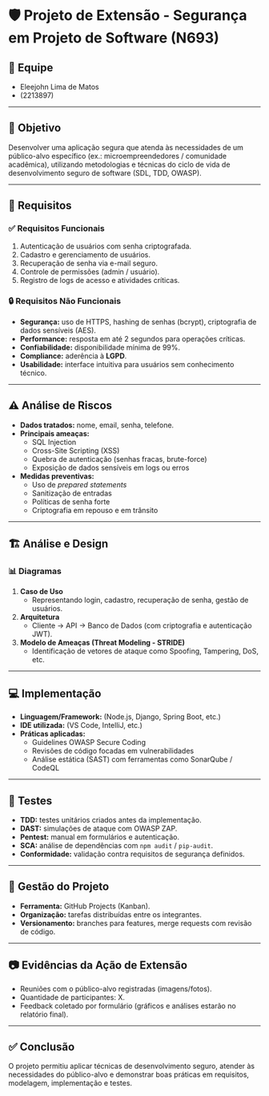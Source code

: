 # 🛡️ Projeto de Extensão - Segurança em Projeto de Software (N693)

## 👥 Equipe
- Eleejohn Lima de Matos
-  (2213897)
 
---

## 🎯 Objetivo
Desenvolver uma aplicação segura que atenda às necessidades de um público-alvo específico (ex.: microempreendedores / comunidade acadêmica), utilizando metodologias e técnicas do ciclo de vida de desenvolvimento seguro de software (SDL, TDD, OWASP).

---

## 📌 Requisitos

### ✅ Requisitos Funcionais
1. Autenticação de usuários com senha criptografada.
2. Cadastro e gerenciamento de usuários.
3. Recuperação de senha via e-mail seguro.
4. Controle de permissões (admin / usuário).
5. Registro de logs de acesso e atividades críticas.

### 🔒 Requisitos Não Funcionais
- **Segurança:** uso de HTTPS, hashing de senhas (bcrypt), criptografia de dados sensíveis (AES).  
- **Performance:** resposta em até 2 segundos para operações críticas.  
- **Confiabilidade:** disponibilidade mínima de 99%.  
- **Compliance:** aderência à **LGPD**.  
- **Usabilidade:** interface intuitiva para usuários sem conhecimento técnico.  

---

## ⚠️ Análise de Riscos
- **Dados tratados:** nome, email, senha, telefone.  
- **Principais ameaças:**  
  - SQL Injection  
  - Cross-Site Scripting (XSS)  
  - Quebra de autenticação (senhas fracas, brute-force)  
  - Exposição de dados sensíveis em logs ou erros  
- **Medidas preventivas:**  
  - Uso de *prepared statements*  
  - Sanitização de entradas  
  - Políticas de senha forte  
  - Criptografia em repouso e em trânsito  

---

## 🏗️ Análise e Design

### 📊 Diagramas
1. **Caso de Uso**
   - Representando login, cadastro, recuperação de senha, gestão de usuários.
2. **Arquitetura**
   - Cliente → API → Banco de Dados (com criptografia e autenticação JWT).  
3. **Modelo de Ameaças (Threat Modeling - STRIDE)**
   - Identificação de vetores de ataque como Spoofing, Tampering, DoS, etc.  

---

## 💻 Implementação
- **Linguagem/Framework:** (Node.js, Django, Spring Boot, etc.)  
- **IDE utilizada:** (VS Code, IntelliJ, etc.)  
- **Práticas aplicadas:**  
  - Guidelines OWASP Secure Coding  
  - Revisões de código focadas em vulnerabilidades  
  - Análise estática (SAST) com ferramentas como SonarQube / CodeQL  

---

## 🧪 Testes
- **TDD:** testes unitários criados antes da implementação.  
- **DAST:** simulações de ataque com OWASP ZAP.  
- **Pentest:** manual em formulários e autenticação.  
- **SCA:** análise de dependências com `npm audit` / `pip-audit`.  
- **Conformidade:** validação contra requisitos de segurança definidos.  

---

## 📂 Gestão do Projeto
- **Ferramenta:** GitHub Projects (Kanban).  
- **Organização:** tarefas distribuídas entre os integrantes.  
- **Versionamento:** branches para features, merge requests com revisão de código.  

---

## 📷 Evidências da Ação de Extensão
- Reuniões com o público-alvo registradas (imagens/fotos).  
- Quantidade de participantes: X.  
- Feedback coletado por formulário (gráficos e análises estarão no relatório final).  


---

## ✅ Conclusão
O projeto permitiu aplicar técnicas de desenvolvimento seguro, atender às necessidades do público-alvo e demonstrar boas práticas em requisitos, modelagem, implementação e testes.
